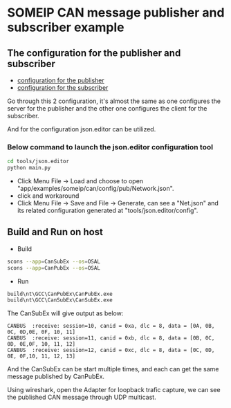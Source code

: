 # SOMEIP CAN message publisher and subscriber example

## The configuration for the publisher and subscriber

- [configuration for the publisher](./config/pub/Network.json)
- [configuration for the subscriber](./config/sub/Network.json)

Go through this 2 configuration, it's almost the same as one configures the server for the publisher and the other one configures the client for the subscriber.

And for the configuration json.editor can be utilized.

### Below command to launch the json.editor configuration tool

```sh
cd tools/json.editor
python main.py
```

- Click Menu File -> Load and choose to open "app/examples/someip/can/config/pub/Network.json".
- click and workaround
- Click Menu File -> Save and File -> Generate, can see a "Net.json" and its related configuration generated at "tools/json.editor/config".


## Build and Run on host

- Build
```sh
scons --app=CanSubEx --os=OSAL
scons --app=CanPubEx --os=OSAL
```

- Run
```sh
build\nt\GCC\CanPubEx\CanPubEx.exe
build\nt\GCC\CanSubEx\CanSubEx.exe
```

The CanSubEx will give output as below:
```
CANBUS  :receive: session=10, canid = 0xa, dlc = 8, data = [0A, 0B, 0C, 0D,0E, 0F, 10, 11]
CANBUS  :receive: session=11, canid = 0xb, dlc = 8, data = [0B, 0C, 0D, 0E,0F, 10, 11, 12]
CANBUS  :receive: session=12, canid = 0xc, dlc = 8, data = [0C, 0D, 0E, 0F,10, 11, 12, 13]
```

And the CanSubEx can be start multiple times, and each can get the same message published by CanPubEx.

Using wireshark, open the Adapter for loopback trafic capture, we can see the published CAN message through UDP multicast.



